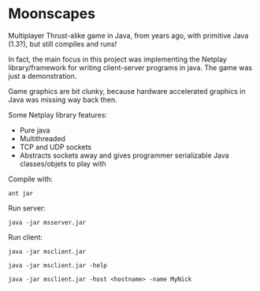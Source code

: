 Moonscapes
==========

Multiplayer Thrust-alike game in Java, from years ago, with primitive Java (1.3?), but still compiles and runs!

In fact, the main focus in this project was implementing the Netplay library/framework for writing client-server programs in java. The game was just a demonstration.

Game graphics are bit clunky, because hardware accelerated graphics in Java was missing way back then.

Some Netplay library features:
* Pure java
* Multithreaded
* TCP and UDP sockets
* Abstracts sockets away and gives programmer serializable Java classes/objets to play with


Compile with: 

    ant jar

Run server:

    java -jar msserver.jar

Run client:

    java -jar msclient.jar
  
    java -jar msclient.jar -help
  
    java -jar msclient.jar -host <hostname> -name MyNick
